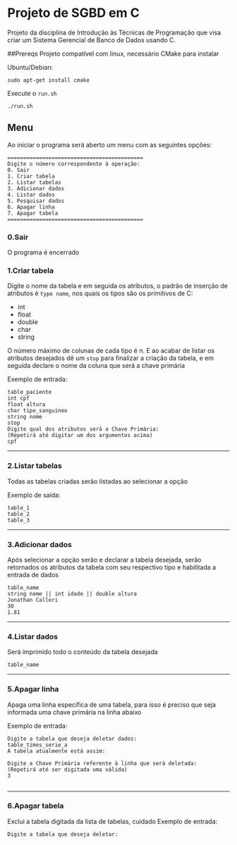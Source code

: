 # Projeto de SGBD em C
Projeto da disciplina de Introdução às Técnicas de Programação que visa criar um Sistema Gerencial de Banco de Dados usando C.

##Prereqs
Projeto compatível com linux, necessário CMake para instalar

Ubuntu/Debian:
```
sudo apt-get install cmake
```

Execute o `run.sh`
```
./run.sh
```

## Menu
Ao iniciar o programa será aberto um menu com as seguintes opções:
```
===========================================
Digite o número correspondente à operação:
0. Sair
1. Criar tabela
2. Listar tabelas
3. Adicionar dados
4. Listar dados
5. Pesquisar dados
6. Apagar linha
7. Apagar tabela
===========================================
```
### 0.Sair
O programa é encerrado

### 1.Criar tabela
Digite o nome da tabela e em seguida os atributos, o padrão de inserção de atributos é `type name`, nos quais os tipos são os primitivos de C:
* int
* float
* double
* char
* string

O número máximo de colunas de cada tipo é n. E ao acabar de listar os atributos desejados dê um `stop` para finalizar a criação da tabela, e em seguida declare o nome da coluna que será a chave primária

Exemplo de entrada:
```
table_paciente
int cpf
float altura
char tipo_sanguineo
string nome
stop
Digite qual dos atributos será a Chave Primária:
(Repetirá até digitar um dos argumentos acima)
cpf
```
***
### 2.Listar tabelas
Todas as tabelas criadas serão listadas ao selecionar a opção

Exemplo de saída:
```
table_1
table_2
table_3
```
***
### 3.Adicionar dados
Após selecionar a opção serão e declarar a tabela desejada, serão retornados os atributos da tabela com seu respectivo tipo e habilitada a entrada de dados
```
table_name
string nome || int idade || double altura
Jonathan Calleri
30
1.81
```
***
### 4.Listar dados
Será imprimido todo o conteúdo da tabela desejada
```
table_name
```
***
### 5.Apagar linha
Apaga uma linha específica de uma tabela, para isso é preciso que seja informada uma chave primária na linha abaixo

Exemplo de entrada:
```
Digite a tabela que deseja deletar dados:
table_times_serie_a
A tabela atualmente está assim:

Digite a Chave Primária referente à linha que será deletada:
(Repetirá até ser digitada uma válida)
3


```
***
### 6.Apagar tabela
Exclui a tabela digitada da lista de tabelas, cuidado
Exemplo de entrada:
```
Digite a tabela que deseja deletar:

```